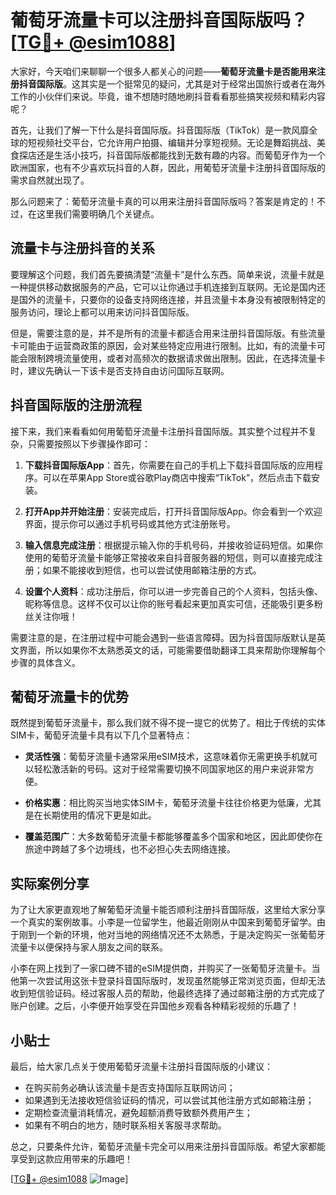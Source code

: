 # 葡萄牙流量卡可以注册抖音国际版吗？[[TG💪+ @esim1088](https://t.me/s/esim1088)]

大家好，今天咱们来聊聊一个很多人都关心的问题——**葡萄牙流量卡是否能用来注册抖音国际版**。这其实是一个挺常见的疑问，尤其是对于经常出国旅行或者在海外工作的小伙伴们来说。毕竟，谁不想随时随地刷抖音看看那些搞笑视频和精彩内容呢？

首先，让我们了解一下什么是抖音国际版。抖音国际版（TikTok）是一款风靡全球的短视频社交平台，它允许用户拍摄、编辑并分享短视频。无论是舞蹈挑战、美食探店还是生活小技巧，抖音国际版都能找到无数有趣的内容。而葡萄牙作为一个欧洲国家，也有不少喜欢玩抖音的人群，因此，用葡萄牙流量卡注册抖音国际版的需求自然就出现了。

那么问题来了：葡萄牙流量卡真的可以用来注册抖音国际版吗？答案是肯定的！不过，在这里我们需要明确几个关键点。

## 流量卡与注册抖音的关系

要理解这个问题，我们首先要搞清楚“流量卡”是什么东西。简单来说，流量卡就是一种提供移动数据服务的产品，它可以让你通过手机连接到互联网。无论是国内还是国外的流量卡，只要你的设备支持网络连接，并且流量卡本身没有被限制特定的服务访问，理论上都可以用来访问抖音国际版。

但是，需要注意的是，并不是所有的流量卡都适合用来注册抖音国际版。有些流量卡可能由于运营商政策的原因，会对某些特定应用进行限制。比如，有的流量卡可能会限制跨境流量使用，或者对高频次的数据请求做出限制。因此，在选择流量卡时，建议先确认一下该卡是否支持自由访问国际互联网。

## 抖音国际版的注册流程

接下来，我们来看看如何用葡萄牙流量卡注册抖音国际版。其实整个过程并不复杂，只需要按照以下步骤操作即可：

1. **下载抖音国际版App**：首先，你需要在自己的手机上下载抖音国际版的应用程序。可以在苹果App Store或谷歌Play商店中搜索“TikTok”，然后点击下载安装。

2. **打开App并开始注册**：安装完成后，打开抖音国际版App。你会看到一个欢迎界面，提示你可以通过手机号码或其他方式注册账号。

3. **输入信息完成注册**：根据提示输入你的手机号码，并接收验证码短信。如果你使用的葡萄牙流量卡能够正常接收来自抖音服务器的短信，则可以直接完成注册；如果不能接收到短信，也可以尝试使用邮箱注册的方式。

4. **设置个人资料**：成功注册后，你可以进一步完善自己的个人资料，包括头像、昵称等信息。这样不仅可以让你的账号看起来更加真实可信，还能吸引更多粉丝关注你哦！

需要注意的是，在注册过程中可能会遇到一些语言障碍。因为抖音国际版默认是英文界面，所以如果你不太熟悉英文的话，可能需要借助翻译工具来帮助你理解每个步骤的具体含义。

## 葡萄牙流量卡的优势

既然提到葡萄牙流量卡，那么我们就不得不提一提它的优势了。相比于传统的实体SIM卡，葡萄牙流量卡具有以下几个显著特点：

- **灵活性强**：葡萄牙流量卡通常采用eSIM技术，这意味着你无需更换手机就可以轻松激活新的号码。这对于经常需要切换不同国家地区的用户来说非常方便。
  
- **价格实惠**：相比购买当地实体SIM卡，葡萄牙流量卡往往价格更为低廉，尤其是在长期使用的情况下更是如此。
  
- **覆盖范围广**：大多数葡萄牙流量卡都能够覆盖多个国家和地区，因此即使你在旅途中跨越了多个边境线，也不必担心失去网络连接。

## 实际案例分享

为了让大家更直观地了解葡萄牙流量卡能否顺利注册抖音国际版，这里给大家分享一个真实的案例故事。小李是一位留学生，他最近刚刚从中国来到葡萄牙留学。由于刚到一个新的环境，他对当地的网络情况还不太熟悉，于是决定购买一张葡萄牙流量卡以便保持与家人朋友之间的联系。

小李在网上找到了一家口碑不错的eSIM提供商，并购买了一张葡萄牙流量卡。当他第一次尝试用这张卡登录抖音国际版时，发现虽然能够正常浏览页面，但却无法收到短信验证码。经过客服人员的帮助，他最终选择了通过邮箱注册的方式完成了账户创建。之后，小李便开始享受在异国他乡观看各种精彩视频的乐趣了！

## 小贴士

最后，给大家几点关于使用葡萄牙流量卡注册抖音国际版的小建议：

- 在购买前务必确认该流量卡是否支持国际互联网访问；
- 如果遇到无法接收短信验证码的情况，可以尝试其他注册方式如邮箱注册；
- 定期检查流量消耗情况，避免超额消费导致额外费用产生；
- 如果有不明白的地方，随时联系相关客服寻求帮助。

总之，只要条件允许，葡萄牙流量卡完全可以用来注册抖音国际版。希望大家都能享受到这款应用带来的乐趣吧！

[[TG💪+ @esim1088](https://t.me/s/esim1088) ![Image](https://i.postimg.cc/4NQfJmqS/Snipaste-2025-05-13-00-14-12.png)]